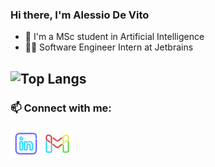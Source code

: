 ### Hi there, I'm Alessio De Vito
- 📝 I'm a MSc student in Artificial Intelligence
- 👨‍💻 Software Engineer Intern at Jetbrains

![Top Langs](https://github-readme-stats.vercel.app/api/top-langs/?username=alls-cpp&layout=compact&show_icons=true&card_width=445&theme=solarized)
---
### 📫 Connect with me:
[<img align="left" alt="alls | LinkedIn" width="50px" style="color:red" src="linkedin_logo.svg" />][linkedin]
[<img align="left" alt="alls | Gmail" width="50px" style="color:blue" src="gmail_logo.svg" />][gmail]

[linkedin]: https://www.linkedin.com/in/alessio-devito
[gmail]: mailto:alessiodevito73@gmail.com

